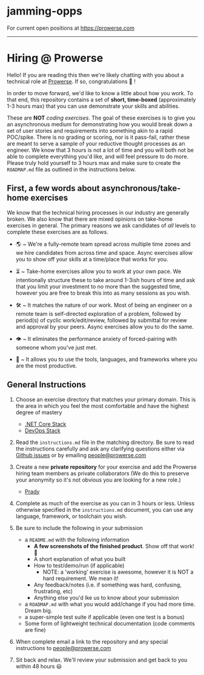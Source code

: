 # jamming-opps
For current open positions at https://prowerse.com

------------------

# Hiring @ Prowerse

Hello! If you are reading this then we're likely  chatting with you about a technical role at [Prowerse](https://prowerse.com). If so, congratulations :tada: !

In order to move forward, we'd like to know a little about how you work. To that end, this repository contains a set of **short, time-boxed** (approximately 1-3 hours max) that you can use demonstrate your skills and abilities.

These are **NOT** *coding exercises*. The goal of these exercises is to give you an asynchronous medium for demonstrating how you would break down a set of user stories and requirements into something akin to a rapid POC/spike. There is no grading or scoring, nor is it pass-fail, rather these are meant to serve a sample of your reductive thought processes as an engineer. We know that 3 hours is not a lot of time and you will both not be able to complete everything you'd like, and will feel pressure to do more. Please truly hold yourself to 3 hours max and make sure to create the `ROADMAP.md` file as outlined in the instructions below.

## First, a few words about asynchronous/take-home exercises

We know that the technical hiring processes in our industry are generally broken. We also know that there are mixed opinions on take-home exercises in general. The primary reasons we ask candidates of *all* levels to complete these exercises are as follows.

* 🌎  ~ We're a fully-remote team spread across multiple time zones and we hire candidates from across time and space. Async exercises allow you to show off your skills at a time/place that works for you.

* ⏳  ~ Take-home exercises allow you to work at your own pace. We intentionally structure these to take around 1-3ish hours of time and ask that you limit your investment to no more than the suggested time, however you are free to break this into as many sessions as you wish.

* 🛠 ~ It matches the nature of our work. Most of being an engineer on a remote team is self-directed exploration of a problem, followed by period(s) of cyclic work/edit/review, followed by submittal for review and approval by your peers. Async exercises allow you to do the same.

* 👁 ~ It eliminates the performance anxiety of forced-pairing with someone whom you've just met.

* 🧰 ~ It allows you to use the tools, languages, and frameworks where you are the most productive.

## General Instructions

1. Choose an exercise directory that matches your primary domain. This is the area in which you feel the most comfortable and have the highest degree of mastery
    * [.NET Core Stack](dotnet/instructions.md)
    * [DevOps Stack](devops/instructions.md)

2. Read the `instructions.md` file in the matching directory. Be sure to read the instructions carefully and ask any clarifying questions either via [Github issues](https://github.com/pineapplehq/hiring-exercises/issues) or by emailing people@prowerse.com

3. Create a new **private repository** for your exercise and add the Prowerse hiring team members as private collaborators (We do this to preserve your anonymity so it's not obvious you are looking for a new role.)
    * [Prady](https://github.com/zalaps) 

4. Complete as much of the exercise as you can in 3 hours or less. Unless otherwise specified in the `instructions.md` document, you can use any language, framework, or toolchain you wish.

5. Be sure to include the following in your submission
    * a `README.md` with the following information
        * **A few screenshots of the finished product**. Show off that work! 📸
        * A short explanation of what you built
        * How to test/demo/run (if applicable)
            * NOTE: a 'working' exercise is awesome, however it is NOT a hard requirement. We mean it!
        * Any feedback/notes (i.e. if something was hard, confusing, frustrating, etc)
        * Anything else you'd lke us to know about your submission
    * a `ROADMAP.md` with what you would add/change if you had more time. Dream big.
    * a super-simple test suite if applicable (even one test is a bonus)
    * Some form of lightweight technical documentation (code comments are fine)

5. When complete email a link to the repository and any special instructions to people@prowerse.com

6. Sit back and relax. We'll review your submission and get back to you within 48 hours :smiley:
